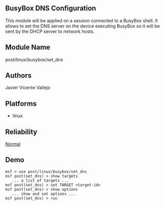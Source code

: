 ## BusyBox DNS Configuration

This module will be applied on a session connected to a 
BusyBox shell. It allows to set the DNS server on the device 
executing BusyBox so it will be sent by the DHCP server to 
network hosts.


## Module Name
post/linux/busybox/set_dns

## Authors
Javier Vicente Vallejo





## Platforms
* linux

## Reliability
[Normal](https://github.com/rapid7/metasploit-framework/wiki/Exploit-Ranking)

## Demo

```
msf > use post/linux/busybox/set_dns
msf post(set_dns) > show targets
   ... a list of targets ...
msf post(set_dns) > set TARGET <target-id>
msf post(set_dns) > show options
   ... show and set options ...
msf post(set_dns) > run
```
    
    